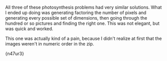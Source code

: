 All three of these photosynthesis problems had very similar solutions. What I ended up doing was generating factoring the number of pixels and generating every possible set of dimensions, then going through the hundred or so pictures and finding the right one. This was not elegant, but was quick and worked.

This one was actually kind of a pain, because I didn't realize at first that the images weren't in numeric order in the zip. 

{n47ur3}